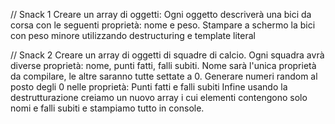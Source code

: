 // Snack 1
Creare un array di oggetti: 
Ogni oggetto descriverà una bici da corsa con le seguenti proprietà: nome e peso. 
Stampare a schermo la bici con peso minore utilizzando destructuring e template literal

// Snack 2
Creare un array di oggetti di squadre di calcio. Ogni squadra avrà diverse proprietà: nome, punti fatti, falli subiti.
Nome sarà l'unica proprietà da compilare, le altre saranno tutte settate a 0.
Generare numeri random al posto degli 0 nelle proprietà:
Punti fatti e falli subiti
Infine usando la destrutturazione creiamo un nuovo array i cui elementi contengono solo nomi e falli subiti e stampiamo tutto in console.
